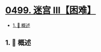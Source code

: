 # [0499. 迷宫 III【困难】](https://github.com/Tdahuyou/TNotes.leetcode/tree/main/notes/0499.%20%E8%BF%B7%E5%AE%AB%20III%E3%80%90%E5%9B%B0%E9%9A%BE%E3%80%91)

<!-- region:toc -->

- [1. 📝 概述](#1--概述)

<!-- endregion:toc -->

## 1. 📝 概述
